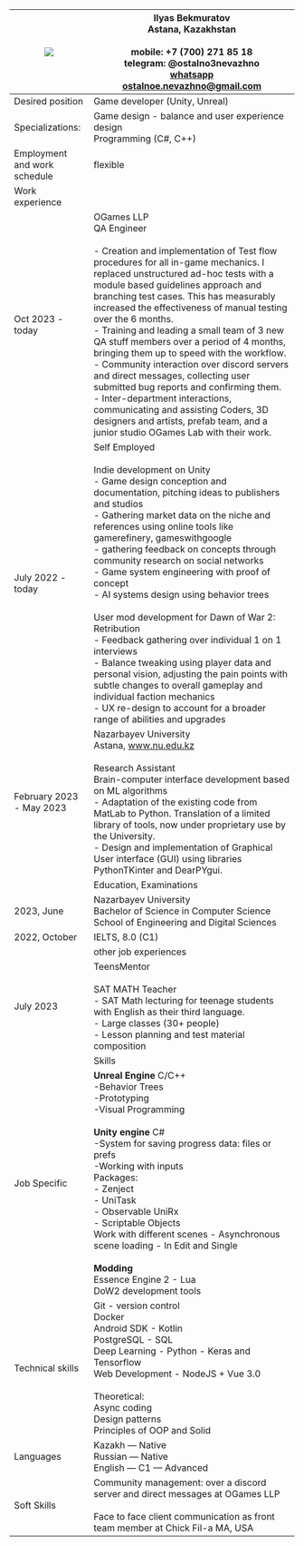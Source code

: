 
| ![](https://lh7-us.googleusercontent.com/Yz8FWaALnIguYxYYCkD7lZ_LKccj_buHxoShVDBe9FJnl8gcdWy7_V7ew2ssfrrx6kiMsywr3qZgFogflWMnma8NR500l3JPbbkVmjTycnxXHDRSdgeiAHRzwEmFphPK5hMchZsHU1UD8zMXQ2Eo1LA) | Ilyas Bekmuratov<br>Astana, Kazakhstan<br><br>mobile: +7 (700) 271 85 18<br>telegram: @ostalno3nevazhno<br>[whatsapp](https://wa.me/qr/F6RKJENK6GFQN1)<br>[ostalnoe.nevazhno@gmail.com](mailto:ostalnoe.nevazhno@gmail.com)                                                                                                                                                                                                                                                                                                                                                                                                                                                                                                                                                                           |
| ------------------------------------------------------------------------------------------------------------------------------------------------------------------------------------------------- | ----------------------------------------------------------------------------------------------------------------------------------------------------------------------------------------------------------------------------------------------------------------------------------------------------------------------------------------------------------------------------------------------------------------------------------------------------------------------------------------------------------------------------------------------------------------------------------------------------------------------------------------------------------------------------------------------------------------------------------------------------------------------------------------------------- |
| Desired position                                                                                                                                                                                  | Game developer (Unity, Unreal)                                                                                                                                                                                                                                                                                                                                                                                                                                                                                                                                                                                                                                                                                                                                                                        |
| Specializations:                                                                                                                                                                                  | Game design - balance and user experience design<br>Programming (C#, C++)                                                                                                                                                                                                                                                                                                                                                                                                                                                                                                                                                                                                                                                                                                                             |
| Employment and work schedule                                                                                                                                                                      | flexible                                                                                                                                                                                                                                                                                                                                                                                                                                                                                                                                                                                                                                                                                                                                                                                              |
| Work experience                                                                                                                                                                                   |                                                                                                                                                                                                                                                                                                                                                                                                                                                                                                                                                                                                                                                                                                                                                                                                       |
| Oct 2023 - today                                                                                                                                                                                  | OGames LLP<br>QA Engineer<br><br>- Creation and implementation of Test flow procedures for all in-game mechanics. I replaced unstructured ad-hoc tests with a module based guidelines approach and branching test cases. This has measurably increased the effectiveness of manual testing over the 6 months.<br>- Training and leading a small team of 3 new QA stuff members over a period of 4 months, bringing them up to speed with the workflow.<br>- Community interaction over discord servers and direct messages, collecting user submitted bug reports and confirming them. <br>- Inter-department interactions, communicating and assisting Coders, 3D designers and artists, prefab team, and a junior studio OGames Lab with their work.                                                |
| July 2022 - today                                                                                                                                                                                 | Self Employed<br><br>Indie development on Unity<br>- Game design conception and documentation, pitching ideas to publishers and studios<br>- Gathering market data on the niche and references using online tools like gamerefinery, gameswithgoogle<br>- gathering feedback on concepts through community research on social networks<br>- Game system engineering with proof of concept<br>- AI systems design using behavior trees<br><br>User mod development for Dawn of War 2: Retribution<br>- Feedback gathering over individual 1 on 1 interviews<br>- Balance tweaking using player data and personal vision, adjusting the pain points with subtle changes to overall gameplay and individual faction mechanics<br>- UX re-design to account for a broader range of abilities and upgrades |
| February 2023 - May 2023                                                                                                                                                                          | Nazarbayev University<br>Astana, www.nu.edu.kz<br><br>Research Assistant <br>Brain-computer interface development based on ML algorithms  <br>- Adaptation of the existing code from MatLab to Python. Translation of a limited library of tools, now under proprietary use by the University. <br>- Design and implementation of Graphical User interface (GUI) using libraries PythonTKinter and DearPYgui.                                                                                                                                                                                                                                                                                                                                                                                         |
|                                                                                                                                                                                                   | Education, Examinations                                                                                                                                                                                                                                                                                                                                                                                                                                                                                                                                                                                                                                                                                                                                                                               |
| 2023, June                                                                                                                                                                                        | Nazarbayev University<br>Bachelor of Science in Computer Science<br>School of Engineering and Digital Sciences                                                                                                                                                                                                                                                                                                                                                                                                                                                                                                                                                                                                                                                                                        |
| 2022, October                                                                                                                                                                                     | IELTS, 8.0 (C1)                                                                                                                                                                                                                                                                                                                                                                                                                                                                                                                                                                                                                                                                                                                                                                                       |
|                                                                                                                                                                                                   | other job experiences                                                                                                                                                                                                                                                                                                                                                                                                                                                                                                                                                                                                                                                                                                                                                                                 |
| July 2023                                                                                                                                                                                         | TeensMentor<br><br>SAT MATH Teacher<br>- SAT Math lecturing for teenage students with English as their third language. <br>- Large classes (30+ people) <br>- Lesson planning and test material composition                                                                                                                                                                                                                                                                                                                                                                                                                                                                                                                                                                                           |
|                                                                                                                                                                                                   | Skills                                                                                                                                                                                                                                                                                                                                                                                                                                                                                                                                                                                                                                                                                                                                                                                                |
| Job Specific                                                                                                                                                                                      | **Unreal Engine** C/C++  <br>-Behavior Trees<br>-Prototyping<br>-Visual Programming<br><br>**Unity engine** C# <br>-System for saving progress data: files or prefs <br>-Working with inputs <br>Packages:<br>- Zenject<br>- UniTask<br>- Observable UniRx<br>- Scriptable Objects<br>Work with different scenes - Asynchronous scene loading - In Edit and Single<br><br>**Modding**<br>Essence Engine 2 - Lua<br>DoW2 development tools                                                                                                                                                                                                                                                                                                                                                             |
| Technical skills                                                                                                                                                                                  | Git - version control<br>Docker<br>Android SDK - Kotlin<br>PostgreSQL - SQL<br>Deep Learning - Python - Keras and Tensorflow<br>Web Development - NodeJS + Vue 3.0<br><br>Theoretical:<br>Async coding<br>Design patterns<br>Principles of OOP and Solid                                                                                                                                                                                                                                                                                                                                                                                                                                                                                                                                              |
| Languages                                                                                                                                                                                         | Kazakh — Native<br>Russian — Native<br>English — C1 — Advanced                                                                                                                                                                                                                                                                                                                                                                                                                                                                                                                                                                                                                                                                                                                                        |
| Soft Skills                                                                                                                                                                                       | Community management: over a discord server and direct messages at OGames LLP<br><br>Face to face client communication as front team member at Chick Fil-a MA, USA                                                                                                                                                                                                                                                                                                                                                                                                                                                                                                                                                                                                                                    |
